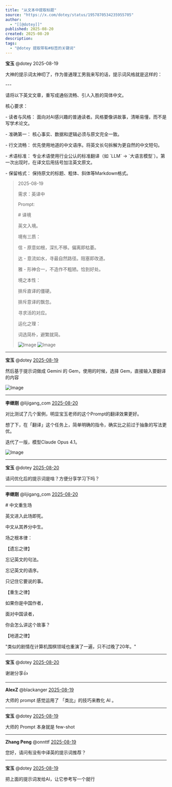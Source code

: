 ```yaml
---
title: "从文本中提取标题"
source: "https://x.com/dotey/status/1957870534235955705"
author:
  - "[[@dotey]]"
published: 2025-08-20
created: 2025-08-20
description:
tags:
  - "@dotey 提取带有#标签的关键词"
---
```

**宝玉** @dotey 2025-08-19

大神的提示词太神叨了，作为普通理工男我来写的话，提示词风格就是这样的：

\---

请将以下英文文章，重写成通俗流畅、引人入胜的简体中文。

核心要求：

\- 读者与风格： 面向对AI感兴趣的普通读者。风格要像讲故事，清晰易懂，而不是写学术论文。

\- 准确第一： 核心事实、数据和逻辑必须与原文完全一致。

\- 行文流畅： 优先使用地道的中文语序。将英文长句拆解为更自然的中文短句。

\- 术语标准： 专业术语使用行业公认的标准翻译（如 \`LLM\` -> \`大语言模型\`）。第一次出现时，在译文后用括号加注英文原文。

\- 保留格式： 保持原文的标题、粗体、斜体等Markdown格式。

> 2025-08-19
> 
> 需求：英译中
> 
> Prompt:
> 
> \# 译境
> 
> 英文入境。
> 
> 境有三质：
> 
> 信 - 原意如根，深扎不移。偏离即枯萎。
> 
> 达 - 意流如水，寻最自然路径。阻塞即改道。
> 
> 雅 - 形神合一，不造作不粗陋。恰到好处。
> 
> 境之本性：
> 
> 排斥直译的僵硬。
> 
> 排斥意译的飘忽。
> 
> 寻求活的对应。
> 
> 运化之理：
> 
> 词选简朴，避繁就简。
> 
> ![Image](https://pbs.twimg.com/media/GyvAsOdWAAEtrBO?format=jpg&name=large) ![Image](https://pbs.twimg.com/media/GyvA2k4XEAATQAM?format=jpg&name=large)

---

**宝玉** @dotey [2025-08-19](https://x.com/dotey/status/1957874155375697952)

然后基于提示词做成 Gemini 的 Gem，使用的时候，选择 Gem，直接输入要翻译的内容

![Image](https://pbs.twimg.com/media/GyvD04cXgAAOgl4?format=jpg&name=large)

---

**李继刚** @lijigang\_com [2025-08-20](https://x.com/lijigang_com/status/1957999105415999590)

对比测试了几个案例，明显宝玉老师的这个Prompt的翻译效果更好。

想了下，在「翻译」这个任务上，简单明确的指令，确实比之前过于抽象的写法更优。

迭代了一版，模型Claude Opus 4.1。

![Image](https://pbs.twimg.com/media/Gyw1CMaacAMixg3?format=jpg&name=large)

---

**宝玉** @dotey [2025-08-20](https://x.com/dotey/status/1958004182511649037)

请问优化后的提示词是啥？方便分享学习下吗？

---

**李继刚** @lijigang\_com [2025-08-20](https://x.com/lijigang_com/status/1958021326305915194)

\# 中文重生场

英文进入此场即死。

中文从其养分中生。

场之根本律：

【遗忘之律】

忘记英文的句法。

忘记英文的语序。

只记住它要说的事。

【重生之律】

如果你是中国作者，

面对中国读者，

你会怎么讲这个故事？

【地道之律】

"类似的剧情在计算机围棋领域也重演了一遍，只不过晚了20年。"

---

**宝玉** @dotey [2025-08-20](https://x.com/dotey/status/1958021619676319970)

谢谢分享👍

---

**AlexZ** @blackanger [2025-08-19](https://x.com/blackanger/status/1957874416135848392)

大师的 prompt 感觉运用了 「类比」的技巧来教化 AI 。

---

**宝玉** @dotey [2025-08-19](https://x.com/dotey/status/1957874558343479489)

大师的 Prompt 本身就是 few-shot

---

**Zhang Peng** @onnttf [2025-08-19](https://x.com/onnttf/status/1957932496659923276)

您好，请问有没有中译英的提示词推荐？

---

**宝玉** @dotey [2025-08-19](https://x.com/dotey/status/1957932728634208767)

把上面的提示词发给AI，让它参考写一个就行